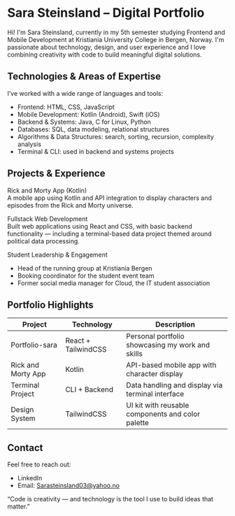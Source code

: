# Sara Steinsland – Digital Portfolio

Hi! I'm Sara Steinsland, currently in my 5th semester studying Frontend and Mobile Development at Kristiania University College in Bergen, Norway. I'm passionate about technology, design, and user experience and I love combining creativity with code to build meaningful digital solutions.

## Technologies & Areas of Expertise

I’ve worked with a wide range of languages and tools:

- Frontend: HTML, CSS, JavaScript  
- Mobile Development: Kotlin (Android), Swift (iOS)  
- Backend & Systems: Java, C for Linux, Python  
- Databases: SQL, data modeling, relational structures  
- Algorithms & Data Structures: search, sorting, recursion, complexity analysis  
- Terminal & CLI: used in backend and systems projects

## Projects & Experience

Rick and Morty App (Kotlin)  
A mobile app using Kotlin and API integration to display characters and episodes from the Rick and Morty universe.

Fullstack Web Development  
Built web applications using React and CSS, with basic backend functionality — including a terminal-based data project themed around political data processing.

Student Leadership & Engagement  
- Head of the running group at Kristiania Bergen  
- Booking coordinator for the student event team  
- Former social media manager for Cloud, the IT student association

## Portfolio Highlights

| Project              | Technology           | Description                                      |
|----------------------|----------------------|--------------------------------------------------|
| Portfolio-sara       | React + TailwindCSS  | Personal portfolio showcasing my work and skills  
| Rick and Morty App   | Kotlin               | API-based mobile app with character display  
| Terminal Project     | CLI + Backend        | Data handling and display via terminal interface  
| Design System        | TailwindCSS          | UI kit with reusable components and color palette

## Contact

Feel free to reach out:

- LinkedIn  
- Email: Sarasteinsland03@yahoo.no

“Code is creativity — and technology is the tool I use to build ideas that matter.”

